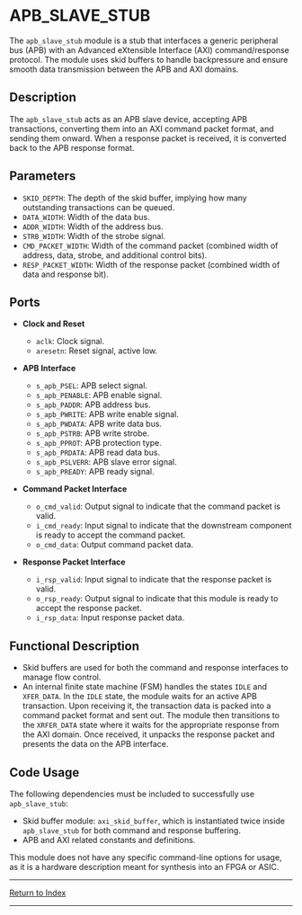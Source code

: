 # APB_SLAVE_STUB

The `apb_slave_stub` module is a stub that interfaces a generic peripheral bus (APB) with an Advanced eXtensible Interface (AXI) command/response protocol. The module uses skid buffers to handle backpressure and ensure smooth data transmission between the APB and AXI domains.

## Description

The `apb_slave_stub` acts as an APB slave device, accepting APB transactions, converting them into an AXI command packet format, and sending them onward. When a response packet is received, it is converted back to the APB response format.

## Parameters

- `SKID_DEPTH`: The depth of the skid buffer, implying how many outstanding transactions can be queued.
- `DATA_WIDTH`: Width of the data bus.
- `ADDR_WIDTH`: Width of the address bus.
- `STRB_WIDTH`: Width of the strobe signal.
- `CMD_PACKET_WIDTH`: Width of the command packet (combined width of address, data, strobe, and additional control bits).
- `RESP_PACKET_WIDTH`: Width of the response packet (combined width of data and response bit).

## Ports

- **Clock and Reset**
  - `aclk`: Clock signal.
  - `aresetn`: Reset signal, active low.

- **APB Interface**
  - `s_apb_PSEL`: APB select signal.
  - `s_apb_PENABLE`: APB enable signal.
  - `s_apb_PADDR`: APB address bus.
  - `s_apb_PWRITE`: APB write enable signal.
  - `s_apb_PWDATA`: APB write data bus.
  - `s_apb_PSTRB`: APB write strobe.
  - `s_apb_PPROT`: APB protection type.
  - `s_apb_PRDATA`: APB read data bus.
  - `s_apb_PSLVERR`: APB slave error signal.
  - `s_apb_PREADY`: APB ready signal.

- **Command Packet Interface**
  - `o_cmd_valid`: Output signal to indicate that the command packet is valid.
  - `i_cmd_ready`: Input signal to indicate that the downstream component is ready to accept the command packet.
  - `o_cmd_data`: Output command packet data.

- **Response Packet Interface**
  - `i_rsp_valid`: Input signal to indicate that the response packet is valid.
  - `o_rsp_ready`: Output signal to indicate that this module is ready to accept the response packet.
  - `i_rsp_data`: Input response packet data.

## Functional Description

- Skid buffers are used for both the command and response interfaces to manage flow control.
- An internal finite state machine (FSM) handles the states `IDLE` and `XFER_DATA`. In the `IDLE` state, the module waits for an active APB transaction. Upon receiving it, the transaction data is packed into a command packet format and sent out. The module then transitions to the `XRFER_DATA` state where it waits for the appropriate response from the AXI domain. Once received, it unpacks the response packet and presents the data on the APB interface.

## Code Usage

The following dependencies must be included to successfully use `apb_slave_stub`:

- Skid buffer module: `axi_skid_buffer`, which is instantiated twice inside `apb_slave_stub` for both command and response buffering.
- APB and AXI related constants and definitions.

This module does not have any specific command-line options for usage, as it is a hardware description meant for synthesis into an FPGA or ASIC.

---

[Return to Index](index.md)

---
